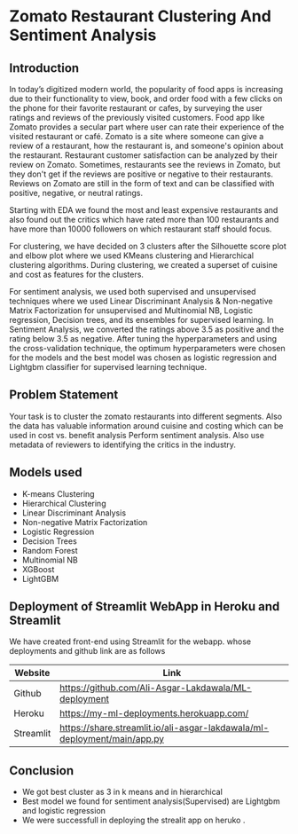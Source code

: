 # Zomato Restaurant Clustering And Sentiment Analysis

## Introduction
In today’s digitized modern world, the popularity of food apps is increasing due to their functionality to view, book, and order food with a few clicks on the phone for their favorite restaurant or cafes, by surveying the user ratings and reviews of the previously visited customers. Food app like Zomato provides a secular part where user can rate their experience of the visited restaurant or café. Zomato is a site where someone can give a review of a restaurant, how the restaurant is, and someone's opinion about the restaurant. Restaurant customer satisfaction can be analyzed by their review on Zomato. Sometimes, restaurants see the reviews in Zomato, but they don't get if the reviews are positive or negative to their restaurants. Reviews on Zomato are still in the form of text and can be classified with positive, negative, or neutral ratings.

Starting with EDA we found the most and least expensive restaurants and also found out the critics which have rated more than 100 restaurants and have more than 10000 followers on which restaurant staff should focus.

For clustering, we have decided on 3 clusters after the Silhouette score plot and elbow plot where we used KMeans clustering and Hierarchical clustering algorithms. During clustering, we created a superset of cuisine and cost as features for the clusters.

For sentiment analysis, we used both supervised and unsupervised techniques where we used Linear Discriminant Analysis & Non-negative Matrix Factorization for unsupervised and Multinomial NB, Logistic regression, Decision trees, and its ensembles for supervised learning. In Sentiment Analysis, we converted the ratings above 3.5 as positive and the rating below 3.5 as negative. After tuning the hyperparameters and using the cross-validation technique, the optimum hyperparameters were chosen for the models and the best model was chosen as logistic regression and Lightgbm classifier for supervised learning technique.

## Problem Statement
Your task is to cluster the zomato restaurants into different segments. Also the data has valuable information around cuisine and costing which can be used in cost vs. benefit analysis
Perform sentiment analysis. Also use metadata of reviewers to identifying the critics in the industry.

## Models used 
* K-means Clustering
* Hierarchical Clustering
* Linear Discriminant Analysis 
* Non-negative Matrix Factorization
* Logistic Regression
* Decision Trees
* Random Forest
* Multinomial NB
* XGBoost
* LightGBM

## Deployment of Streamlit WebApp in Heroku and Streamlit

We have created front-end using Streamlit for the webapp. whose deployments and github link are as follows 

| Website | Link |
| ------ | ------ |
| Github | https://github.com/Ali-Asgar-Lakdawala/ML-deployment |
| Heroku | https://my-ml-deployments.herokuapp.com/ |
| Streamlit | https://share.streamlit.io/ali-asgar-lakdawala/ml-deployment/main/app.py |
## Conclusion

* We got best cluster as 3 in k means and in hierarchical
* Best model we found for sentiment analysis(Supervised) are Lightgbm and logistic regression 
* We were successfull in deploying the strealit app on heruko .
